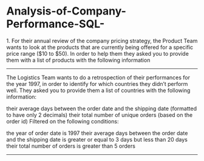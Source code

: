 # Analysis-of-Company-Performance-SQL-

<p>
1. For their annual review of the company pricing strategy,
the Product Team wants to look at the products that are currently being offered for a specific price range ($10 to $50).
In order to help them they asked you to provide them with a list of products with the following information
</p>

<hr>

<p>
The Logistics Team wants to do a retrospection of their performances for the year 1997, in order to identify for which countries they didn’t perform well. They asked you to provide them a list of countries with the following information:

their average days between the order date and the shipping date (formatted to have only 2 decimals)
their total number of unique orders (based on the order id) 
Filtered on the following conditions:

the year of order date is 1997
their average days between the order date and the shipping date is greater or equal to 3 days but less than 20 days 
their total number of orders is greater than 5 orders

</p>

<hr>
